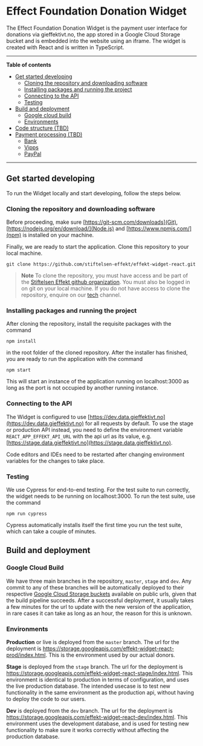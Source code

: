 # Effect Foundation Donation Widget

The Effect Foundation Donation Widget is the payment user interface for donations via gieffektivt.no, the app stored in a Google Cloud Storage bucket and is embedded into the website using an iframe. The widget is created with React and is written in TypeScript.

---

**Table of contents**

* [Get started developing](#get-started-developing)
  * [Cloning the repository and downloading software](#cloning-the-repository-and-downloading-software)
  * [Installing packages and running the project](#installing-packages-and-running-the-project)
  * [Connecting to the API](#connecting-to-the-api)
  * [Testing](#testing)
* [Build and deployment](#build-and-deployment)
  * [Google cloud build](#google-cloud-build)
  * [Environments](#environments)
* [Code structure (TBD)](#code-structure)
* [Payment processing (TBD)](#payment-processing)
  * [Bank](#bank)
  * [Vipps](#vipps)
  * [PayPal](#paypal)

---

## Get started developing

To run the Widget locally and start developing, follow the steps below.

### Cloning the repository and downloading software
Before proceeding, make sure [https://git-scm.com/downloads](Git), [https://nodejs.org/en/download/](Node.js) and [https://www.npmjs.com/](npm) is installed on your machine.

Finally, we are ready to start the application. Clone this repository to your local machine.

```
git clone https://github.com/stiftelsen-effekt/effekt-widget-react.git
```

> **Note** To clone the repository, you must have access and be part of the [Stiftelsen Effekt github organization](https://github.com/stiftelsen-effekt). You must also be logged in on git on your local machine. If you do not have access to clone the repository, enquire on our [tech](https://effektteam.slack.com/archives/G011BE3BG3H) channel.

### Installing packages and running the project

After cloning the repository, install the requisite packages with the command 

```
npm install
```

in the root folder of the cloned repository. After the installer has finished, you are ready to run the application with the command

```
npm start
```

This will start an instance of the application running on localhost:3000 as long as the port is not occupied by another running instance.

### Connecting to the API

The Widget is configured to use [https://dev.data.gieffektivt.no](https://dev.data.gieffektivt.no) for all requests by default. To use the stage or production API instead, you need to define the environment variable `REACT_APP_EFFEKT_API_URL` with the api url as its value, e.g. [https://stage.data.gieffektivt.no](https://stage.data.gieffektivt.no).

Code editors and IDEs need to be restarted after changing environment variables for the changes to take place.

### Testing

We use Cypress for end-to-end testing. For the test suite to run correctly, the widget needs to be running on localhost:3000. To run the test suite, use the command

```
npm run cypress
```

Cypress automatically installs itself the first time you run the test suite, which can take a couple of minutes.

## Build and deployment

### Google Cloud Build

We have three main branches in the repository, `master`, `stage` and `dev`. Any commit to any of these branches will be automatically deployed to their respective [Google Cloud Storage buckets](https://cloud.google.com/storage/docs/key-terms#buckets) available on public urls, given that the build pipeline succeeds. After a successful deployment, it usually takes a few minutes for the url to update with the new version of the application, in rare cases it can take as long as an hour, the reason for this is unknown.

### Environments

**Production** or live is deployed from the `master` branch. The url for the deployment is https://storage.googleapis.com/effekt-widget-react-prod/index.html. This is the environment used by our actual donors.

**Stage** is deployed from the `stage` branch. The url for the deployment is https://storage.googleapis.com/effekt-widget-react-stage/index.html. This environment is identical to production in terms of configuration, and uses the live production database. The intended usecase is to test new functionality in the same environment as the production api, without having to deploy the code to our users.

**Dev** is deployed from the `dev` branch. The url for the deployment is https://storage.googleapis.com/effekt-widget-react-dev/index.html. This environment uses the development database, and is used for testing new functionality to make sure it works correctly without affecting the production database.
